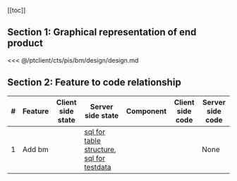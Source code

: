 [[toc]]

## Section 1: Graphical representation of end product

<<< @/ptclient/cts/pis/bm/design/design.md

## Section 2: Feature to code relationship

| #   | Feature | Client side state | Server side state                                                                                                                                                                                                                                                                              | Component | Client side code | Server side code |
| --- | ------- | ----------------- | ---------------------------------------------------------------------------------------------------------------------------------------------------------------------------------------------------------------------------------------------------------------------------------------------- | --------- | ---------------- | ---------------- |
| 1   | Add bm  |                   | [sql for table structure](https://github.com/savantcare/ptfile/blob/master/ptclient/cts/pis/bm/db/structure/sc_bm/structure-gen-on-2020-07-02.sql), [sql for testdata](https://github.com/savantcare/ptfile/blob/master/ptclient/cts/pis/bm/db/structure/sc_bm/testdata-gen-on-2020-07-02.sql) |           |                  | None             |
